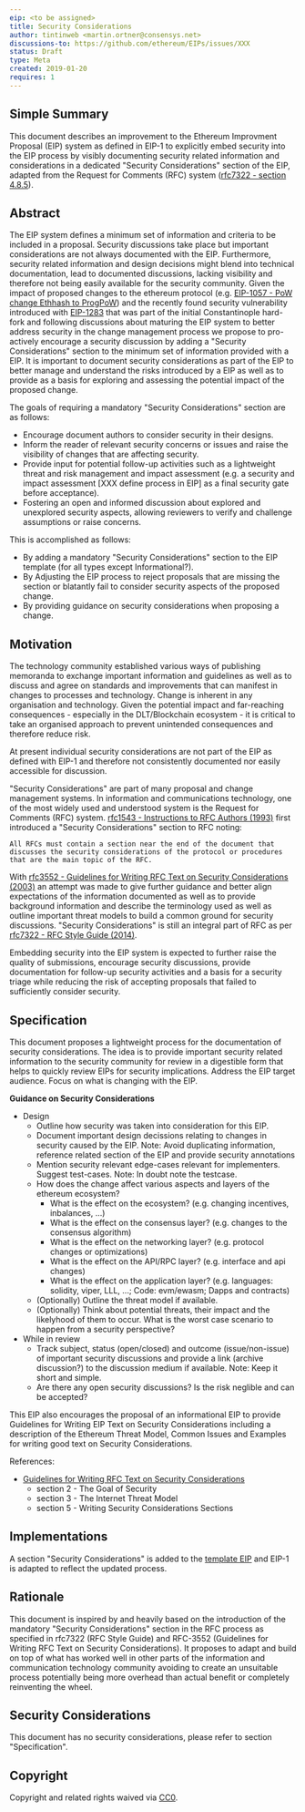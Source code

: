 ```yaml
---
eip: <to be assigned>
title: Security Considerations
author: tintinweb <martin.ortner@consensys.net>
discussions-to: https://github.com/ethereum/EIPs/issues/XXX
status: Draft
type: Meta
created: 2019-01-20
requires: 1
---
```


<!--You can leave these HTML comments in your merged EIP and delete the visible duplicate text guides, they will not appear and may be helpful to refer to if you edit it again. This is the suggested template for new EIPs. Note that an EIP number will be assigned by an editor. When opening a pull request to submit your EIP, please use an abbreviated title in the filename, `eip-draft_title_abbrev.md`. The title should be 44 characters or less.-->

## Simple Summary
<!--"If you can't explain it simply, you don't understand it well enough." Provide a simplified and layman-accessible explanation of the EIP.-->

This document describes an improvement to the Ethereum Improvment Proposal (EIP) system as defined in EIP-1 to explicitly embed security into the EIP process by visibly documenting security related information and considerations in a dedicated "Security Considerations" section of the EIP, adapted from the Request for Comments (RFC) system ([rfc7322 - section 4.8.5](https://tools.ietf.org/html/rfc7322#section-4.8.5)).


## Abstract
<!--A short (~200 word) description of the technical issue being addressed.-->

The EIP system defines a minimum set of information and criteria to be included in a proposal. Security discussions take place but important considerations are not always documented with the EIP. Furthermore, security related information and design decisions might blend into technical documentation, lead to documented discussions, lacking visibility and therefore not being easily available for the security community. Given the impact of proposed changes to the ethereum protocol (e.g. [EIP-1057 - PoW change Ethhash to ProgPoW](https://github.com/ethereum/EIPs/blob/master/EIPS/eip-1057.md)) and the recently found security vulnerability introduced with [EIP-1283](https://github.com/ethereum/EIPs/blob/master/EIPS/eip-1283.md) that was part of the initial Constantinople hard-fork and following discussions about maturing the EIP system to better address security in the change management process we propose to pro-actively encourage a security discussion by adding a "Security Considerations" section to the minimum set of information provided with a EIP. It is important to document security considerations as part of the EIP to better manage and understand the risks introduced by a EIP as well as to provide as a basis for exploring and assessing the potential impact of the proposed change. 

The goals of requiring a mandatory "Security Considerations" section are as follows:

- Encourage document authors to consider security in their designs.
- Inform the reader of relevant security concerns or issues and raise the visibility of changes that are affecting security.
- Provide input for potential follow-up activities such as a lightweight threat and risk management and impact assessment (e.g. a security and impact assessment [XXX define process in EIP] as a final security gate before acceptance).
- Fostering an open and informed discussion about explored and unexplored security aspects, allowing reviewers to verify and challenge assumptions or raise concerns.

This is accomplished as follows:

- By adding a mandatory "Security Considerations" section to the EIP template (for all types except Informational?).
- By Adjusting the EIP process to reject proposals that are missing the section or blatantly fail to consider security aspects of the proposed change.
- By providing guidance on security considerations when proposing a change.


## Motivation
<!--The motivation is critical for EIPs that want to change the Ethereum protocol. It should clearly explain why the existing protocol specification is inadequate to address the problem that the EIP solves. EIP submissions without sufficient motivation may be rejected outright.-->

The technology community established various ways of publishing memoranda to exchange important information and guidelines as well as to discuss and agree on standards and improvements that can manifest in changes to processes and technology.
Change is inherent in any organisation and technology. Given the potential impact and far-reaching consequences - especially in the DLT/Blockchain ecosystem - it is critical to take an organised approach to prevent unintended consequences and therefore reduce risk.

At present individual security considerations are not part of the EIP as defined with EIP-1 and therefore not consistently documented nor easily accessible for discussion.

"Security Considerations" are part of many proposal and change management systems. In information and communications technology, one of the most widely used and understood system is the Request for Comments (RFC) system. [rfc1543 - Instructions to RFC Authors (1993)](https://tools.ietf.org/html/rfc1543#section-8) first introduced a "Security Considerations" section to RFC noting:

    All RFCs must contain a section near the end of the document that
    discusses the security considerations of the protocol or procedures
    that are the main topic of the RFC.

With [rfc3552 - Guidelines for Writing RFC Text on Security Considerations (2003)](https://tools.ietf.org/html/rfc3552) an attempt was made to give further guidance and better align expectations of the information documented as well as to provide background information and describe the terminology used as well as outline important threat models to build a common ground for security discussions. "Security Considerations" is still an integral part of RFC as per [rfc7322 - RFC Style Guide (2014)](https://tools.ietf.org/html/rfc7322#section-4.8.5).

Embedding security into the EIP system is expected to further raise the quality of submissions, encourage security discussions, provide documentation for follow-up security activities and a basis for a security triage while reducing the risk of accepting proposals that failed to sufficiently consider security.


## Specification
<!--The technical specification should describe the syntax and semantics of any new feature. The specification should be detailed enough to allow competing, interoperable implementations for any of the current Ethereum platforms (go-ethereum, parity, cpp-ethereum, ethereumj, ethereumjs, and [others](https://github.com/ethereum/wiki/wiki/Clients)).-->

This document proposes a lightweight process for the documentation of security considerations. The idea is to provide important security related information to the security community for review in a digestible form that helps to quickly review EIPs for security implications. Address the EIP target audience. Focus on what is changing with the EIP.

**Guidance on Security Considerations**

* Design 
  * Outline how security was taken into consideration for this EIP. 
  * Document important design decissions relating to changes in security caused by the EIP. Note: Avoid duplicating information, reference related section of the EIP and provide security annotations
  * Mention security relevant edge-cases relevant for implementers. Suggest test-cases. Note: In doubt note the testcase.
  * How does the change affect various aspects and layers of the ethereum ecosystem?
    * What is the effect on the ecosystem? (e.g. changing incentives, inbalances, ...)
    * What is the effect on the consensus layer? (e.g. changes to the consensus algorithm)
    * What is the effect on the networking layer? (e.g. protocol changes or optimizations)
    * What is the effect on the API/RPC layer? (e.g. interface and api changes)
    * What is the effect on the application layer? (e.g. languages: solidity, viper, LLL, ...; Code: evm/ewasm; Dapps and contracts)
  * (Optionally) Outline the threat model if available.
  * (Optionally) Think about potential threats, their impact and the likelyhood of them to occur. What is the worst case scenario to happen from a security perspective?
* While in review
  * Track subject, status (open/closed) and outcome (issue/non-issue) of important security discussions and provide a link (archive discussion?) to the discussion medium if available. Note: Keep it short and simple.
  * Are there any open security discussions? Is the risk neglible and can be accepted?
   

This EIP also encourages the proposal of an informational EIP to provide Guidelines for Writing EIP Text on Security Considerations including a description of the Ethereum Threat Model, Common Issues and Examples for writing good text on Security Considerations.
 

References:

* [Guidelines for Writing RFC Text on Security Considerations](https://tools.ietf.org/html/rfc3552)
  * section 2 - The Goal of Security
  * section 3 - The Internet Threat Model
  * section 5 - Writing Security Considerations Sections

## Implementations
<!--The implementations must be completed before any EIP is given status "Final", but it need not be completed before the EIP is accepted. While there is merit to the approach of reaching consensus on the specification and rationale before writing code, the principle of "rough consensus and running code" is still useful when it comes to resolving many discussions of API details.-->

A section "Security Considerations" is added to the [template EIP](https://github.com/ethereum/EIPs/blob/master/eip-X.md) and EIP-1 is adapted to reflect the updated process.

## Rationale
<!--The rationale fleshes out the specification by describing what motivated the design and why particular design decisions were made. It should describe alternate designs that were considered and related work, e.g. how the feature is supported in other languages. The rationale may also provide evidence of consensus within the community, and should discuss important objections or concerns raised during discussion.-->

This document is inspired by and heavily based on the introduction of the mandatory "Security Considerations" section in the RFC process as specified in rfc7322 (RFC Style Guide) and RFC-3552 (Guidelines for Writing RFC Text on Security Considerations). It proposes to adapt and build on top of what has worked well in other parts of the information and communication technology community avoiding to create an unsuitable process potentially being more overhead than actual benefit or completely reinventing the wheel.


## Security Considerations
<!--All EIPs must contain a section that discusses the security
    considerations relevant to the specification; see "Guidelines for
   Writing RFC Text on Security Considerations" [DRAFT EIP-XXX-THIS-EIP] for more
   information.-->

This document has no security considerations, please refer to section "Specification".


## Copyright
Copyright and related rights waived via [CC0](https://creativecommons.org/publicdomain/zero/1.0/).
